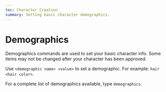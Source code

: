 ```yaml
---
toc: Character Creation
summary: Setting basic character demographics.
---
```

# Demographics

Demographics commands are used to set your basic character info.  Some items may not be changed after your character has been approved.

Use `<demographic name> <value>` to set a demographic.  For example:  `hair <hair color>`.

For a complete list of demographics available, type `demographics`.